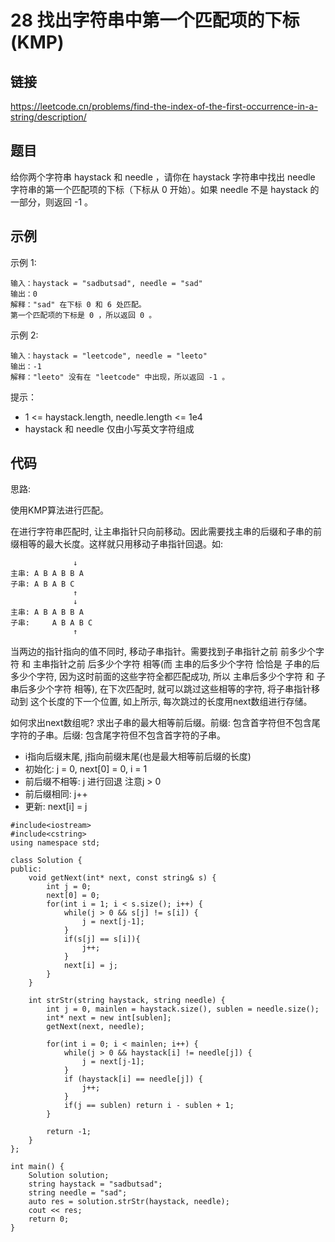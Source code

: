 # 28 找出字符串中第一个匹配项的下标(KMP)
## 链接
https://leetcode.cn/problems/find-the-index-of-the-first-occurrence-in-a-string/description/

## 题目 
给你两个字符串 haystack 和 needle ，请你在 haystack 字符串中找出 needle 字符串的第一个匹配项的下标（下标从 0 开始）。如果 needle 不是 haystack 的一部分，则返回  -1 。

## 示例
示例 1:
```
输入：haystack = "sadbutsad", needle = "sad"
输出：0
解释："sad" 在下标 0 和 6 处匹配。
第一个匹配项的下标是 0 ，所以返回 0 。
```
示例 2:
```
输入：haystack = "leetcode", needle = "leeto"
输出：-1
解释："leeto" 没有在 "leetcode" 中出现，所以返回 -1 。
```

提示：

- 1 <= haystack.length, needle.length <= 1e4
- haystack 和 needle 仅由小写英文字符组成
 
## 代码
思路:

使用KMP算法进行匹配。

在进行字符串匹配时, 让主串指针只向前移动。因此需要找主串的后缀和子串的前缀相等的最大长度。这样就只用移动子串指针回退。如:
```
              ↓
主串: A B A B B A
子串: A B A B C
              ↑
              ↓
主串: A B A B B A
子串:     A B A B C
              ↑
```
当两边的指针指向的值不同时, 移动子串指针。需要找到子串指针之前 前多少个字符 和 主串指针之前 后多少个字符 相等(而 主串的后多少个字符 恰恰是 子串的后多少个字符, 因为这时前面的这些字符全都匹配成功, 所以 主串后多少个字符 和 子串后多少个字符 相等), 在下次匹配时, 就可以跳过这些相等的字符, 将子串指针移动到 这个长度的下一个位置, 如上所示, 每次跳过的长度用next数组进行存储。

如何求出next数组呢?
求出子串的最大相等前后缀。前缀: 包含首字符但不包含尾字符的子串。后缀: 包含尾字符但不包含首字符的子串。

- i指向后缀末尾, j指向前缀末尾(也是最大相等前后缀的长度)
- 初始化: j = 0, next[0] = 0, i = 1
- 前后缀不相等: j 进行回退 注意j > 0
- 前后缀相同: j++
- 更新: next[i] = j

```
#include<iostream>
#include<cstring>
using namespace std;

class Solution {
public:
    void getNext(int* next, const string& s) {
        int j = 0;
        next[0] = 0;
        for(int i = 1; i < s.size(); i++) {
            while(j > 0 && s[j] != s[i]) {
                j = next[j-1];
            }
            if(s[j] == s[i]){
                j++;
            }
            next[i] = j;
        }
    }
    
    int strStr(string haystack, string needle) {
        int j = 0, mainlen = haystack.size(), sublen = needle.size();
        int* next = new int[sublen];
        getNext(next, needle);
        
        for(int i = 0; i < mainlen; i++) {
            while(j > 0 && haystack[i] != needle[j]) {
                j = next[j-1];
            }
            if (haystack[i] == needle[j]) {
                j++;
            }
            if(j == sublen) return i - sublen + 1;
        }
        
        return -1;
    }
};

int main() {
    Solution solution;
    string haystack = "sadbutsad";
    string needle = "sad";
    auto res = solution.strStr(haystack, needle);
    cout << res;
    return 0;
}
```